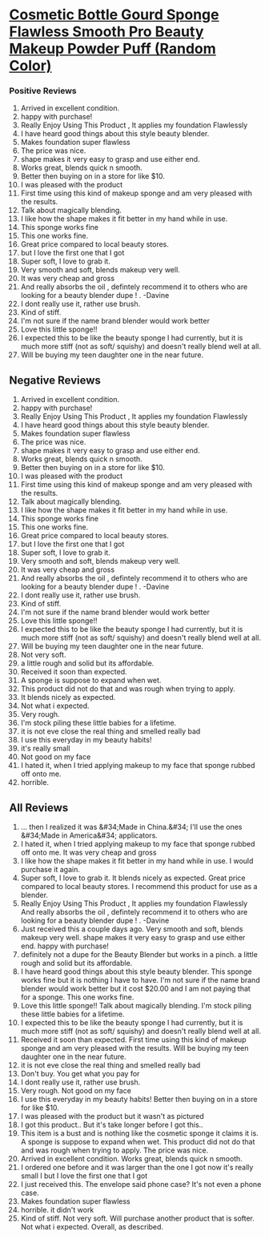 # [Cosmetic Bottle Gourd Sponge Flawless Smooth Pro Beauty Makeup Powder Puff (Random Color)](https://products.checkmycream.com/products/Cosmetic-Bottle-Gourd-Sponge-Flawless-Smooth-Pro-Beauty-Makeup-Powder-Puff-(Random-Color).html)

### Positive Reviews

<ol>
      <li>Arrived in excellent condition.</li>
      <li>happy with purchase!</li>
      <li>Really Enjoy Using This Product , It applies my foundation Flawlessly</li>
      <li>I have heard good things about this style beauty blender.  </li>
      <li>Makes foundation super flawless</li>
      <li>The price was nice.</li>
      <li>shape makes it very easy to grasp and use either end.</li>
      <li>Works great, blends quick n smooth.</li>
      <li>Better then buying on in a store for like $10.</li>
      <li>I was pleased with the product</li>
      <li>First time using this kind of makeup sponge and am very pleased with the results.</li>
      <li>Talk about magically blending.</li>
      <li>I like how the shape makes it fit better in my hand while in use.</li>
      <li>This sponge works fine</li>
      <li>This one works fine.</li>
      <li>Great price compared to local beauty stores.</li>
      <li>but I love the first one that I got</li>
      <li>Super soft, I love to grab it.</li>
      <li>Very smooth and soft, blends makeup very well.</li>
      <li>It was very cheap and gross</li>
      <li>And really absorbs the oil , defintely recommend it to others who are looking for a beauty blender dupe ! . -Davine</li>
      <li>I dont really use it, rather use brush.</li>
      <li>Kind of stiff.</li>
      <li>I&#x27;m not sure if the name brand blender would work better</li>
      <li>Love this little sponge!!</li>
      <li>I expected this to be like the beauty sponge I had currently, but it is much more stiff (not as soft/ squishy) and doesn&#x27;t really blend well at all.</li>
      <li>Will be buying my teen daughter one in the near future.</li>
</ol>


<h2>Negative Reviews</h2>
<ol>
<li> Arrived in excellent condition.</li>
<li> happy with purchase!</li>
<li> Really Enjoy Using This Product , It applies my foundation Flawlessly</li>
<li> I have heard good things about this style beauty blender.  </li>
<li> Makes foundation super flawless</li>
<li> The price was nice.</li>
<li> shape makes it very easy to grasp and use either end.</li>
<li> Works great, blends quick n smooth.</li>
<li> Better then buying on in a store for like $10.</li>
<li> I was pleased with the product</li>
<li> First time using this kind of makeup sponge and am very pleased with the results.</li>
<li> Talk about magically blending.</li>
<li> I like how the shape makes it fit better in my hand while in use.</li>
<li> This sponge works fine</li>
<li> This one works fine.</li>
<li> Great price compared to local beauty stores.</li>
<li> but I love the first one that I got</li>
<li> Super soft, I love to grab it.</li>
<li> Very smooth and soft, blends makeup very well.</li>
<li> It was very cheap and gross</li>
<li> And really absorbs the oil , defintely recommend it to others who are looking for a beauty blender dupe ! . -Davine</li>
<li> I dont really use it, rather use brush.</li>
<li> Kind of stiff.</li>
<li> I&#x27;m not sure if the name brand blender would work better</li>
<li> Love this little sponge!!</li>
<li> I expected this to be like the beauty sponge I had currently, but it is much more stiff (not as soft/ squishy) and doesn&#x27;t really blend well at all.</li>
<li> Will be buying my teen daughter one in the near future.</li>
<li> Not very soft.</li>
<li> a little rough and solid but its affordable.</li>
<li> Received it soon than expected.</li>
<li> A sponge is suppose to expand when wet.</li>
<li> This product did not do that and was rough when trying to apply.</li>
<li> It blends nicely as expected.</li>
<li> Not what i expected.</li>
<li> Very rough.</li>
<li> I&#x27;m stock piling these little babies for a lifetime.</li>
<li> it is not eve close the real thing and smelled really bad</li>
<li> I use this everyday in my beauty habits!</li>
<li> it&#x27;s really small</li>
<li> Not good on my face</li>
<li> I hated it, when I tried applying makeup to my face that sponge rubbed off onto me.</li>
<li> horrible.</li>
</ol>

<h2>All Reviews</h2>

<ol>
    <li> ... then I realized it was &amp;#34;Made in China.&amp;#34;  I&#x27;ll use the  ones &amp;#34;Made in America&amp;#34; applicators.</li>
    <li> I hated it, when I tried applying makeup to my face that sponge rubbed off onto me. It was very cheap and gross</li>
    <li> I like how the shape makes it fit better in my hand while in use. I would purchase it again.</li>
    <li> Super soft, I love to grab it. It blends nicely as expected. Great price compared to local beauty stores. I recommend this product for use as a blender.</li>
    <li> Really Enjoy Using This Product , It applies my foundation Flawlessly And really absorbs the oil , defintely recommend it to others who are looking for a beauty blender dupe ! . -Davine</li>
    <li> Just received this a couple days ago. Very smooth and soft, blends makeup very well. shape makes it very easy to grasp and use either end. happy with purchase!</li>
    <li> definitely not a dupe for the Beauty Blender but works in a pinch. a little rough and solid but its affordable.</li>
    <li> I have heard good things about this style beauty blender.  This sponge works fine but it is nothing I have to have.  I&#x27;m not sure if the name brand blender would work better but it cost $20.00 and I am not paying that for a sponge.  This one works fine.</li>
    <li> Love this little sponge!! Talk about magically blending. I&#x27;m stock piling these little babies for a lifetime.</li>
    <li> I expected this to be like the beauty sponge I had currently, but it is much more stiff (not as soft/ squishy) and doesn&#x27;t really blend well at all.</li>
    <li> Received it soon than expected. First time using this kind of makeup sponge and am very pleased with the results. Will be buying my teen daughter one in the near future.</li>
    <li> it is not eve close the real thing and smelled really bad</li>
    <li> Don&#x27;t buy. You get what you pay for</li>
    <li> I dont really use it, rather use brush.</li>
    <li> Very rough. Not good on my face</li>
    <li> I use this everyday in my beauty habits! Better then buying on in a store for like $10.</li>
    <li> I was pleased with the product but it wasn&#x27;t as pictured</li>
    <li> I got this product.. But it&#x27;s take longer before I got this..</li>
    <li> This item is a bust and is nothing like the cosmetic sponge it claims it is. A sponge is suppose to expand when wet. This product did not do that and was rough when trying to apply. The price was nice.</li>
    <li> Arrived in excellent condition. Works great, blends quick n smooth.</li>
    <li> I ordered one before and it was larger than the one I got now it&#x27;s really small I but I love the first one that I got</li>
    <li> I just received this. The envelope said phone case? It&#x27;s not even a phone case.</li>
    <li> Makes foundation super flawless</li>
    <li> horrible. it didn&#x27;t work</li>
    <li> Kind of stiff. Not very soft. Will purchase another product that is softer. Not what i expected. Overall, as described.</li>
</ol>




